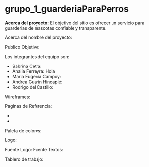 # grupo_1_guarderiaParaPerros

**Acerca del proyecto:** El objetivo del sitio es ofrecer un servicio para guarderias de mascotas confiable y transparente.

Acerca del nombre del proyecto: 

Publico Objetivo:

Los integrantes del equipo son:
  - Sabrina Cetra:
  - Analia Ferreyra: Hola
  - Maria Eugenia Campoy:
  - Andrea Guarín Hincapié:
  - Rodrigo del Castillo:

Wireframes:

Paginas de Referencia:

-
-

Paleta de colores:

Logo:

Fuente Logo:
Fuente Textos:

Tablero de trabajo:
